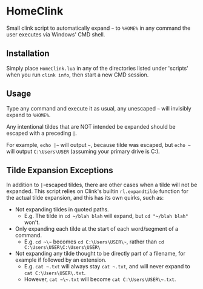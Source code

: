 # HomeClink
Small clink script to automatically expand `~` to `%HOME%` in any command the user executes via Windows' CMD shell.

## Installation
Simply place `HomeClink.lua` in any of the directories listed under 'scripts' when you run `clink info`, then start a new CMD session.

## Usage
Type any command and execute it as usual, any unescaped `~` will invisibly expand to `%HOME%`.

Any intentional tildes that are NOT intended be expanded should be escaped with a preceding `|`.

For example, `echo |~` will output `~`, because tilde was escaped, but `echo ~` will output `C:\Users\USER` (assuming your primary drive is C:).

## Tilde Expansion Exceptions
In addition to `|`-escaped tildes, there are other cases when a tilde will not be expanded. This script relies on Clink's builtin `rl.expandtilde` function for the actual tilde expansion, and this has its own quirks, such as:
  - Not expanding tildes in quoted paths.
    + E.g. The tilde in `cd ~/blah blah` will expand, but `cd "~/blah blah"` won't.
  - Only expanding each tilde at the start of each word/segment of a command.
    + E.g. `cd ~\~` becomes `cd C:\Users\USER\~`, rather than `cd C:\Users\USER\C:\Users\USER\`
  - Not expanding any tilde thought to be directly part of a filename, for example if followed by an extension.
    + E.g. `cat ~.txt` will always stay `cat ~.txt`, and will never expand to `cat C:\Users\USER\.txt`.
    + However, `cat ~\~.txt` will become `cat C:\Users\USER\~.txt`.